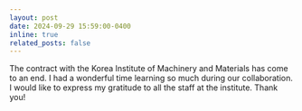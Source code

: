 ```yaml
---
layout: post
date: 2024-09-29 15:59:00-0400
inline: true
related_posts: false
---
```


The contract with the Korea Institute of Machinery and Materials has come to an end. I had a wonderful time learning so much during our collaboration. I would like to express my gratitude to all the staff at the institute. Thank you!
